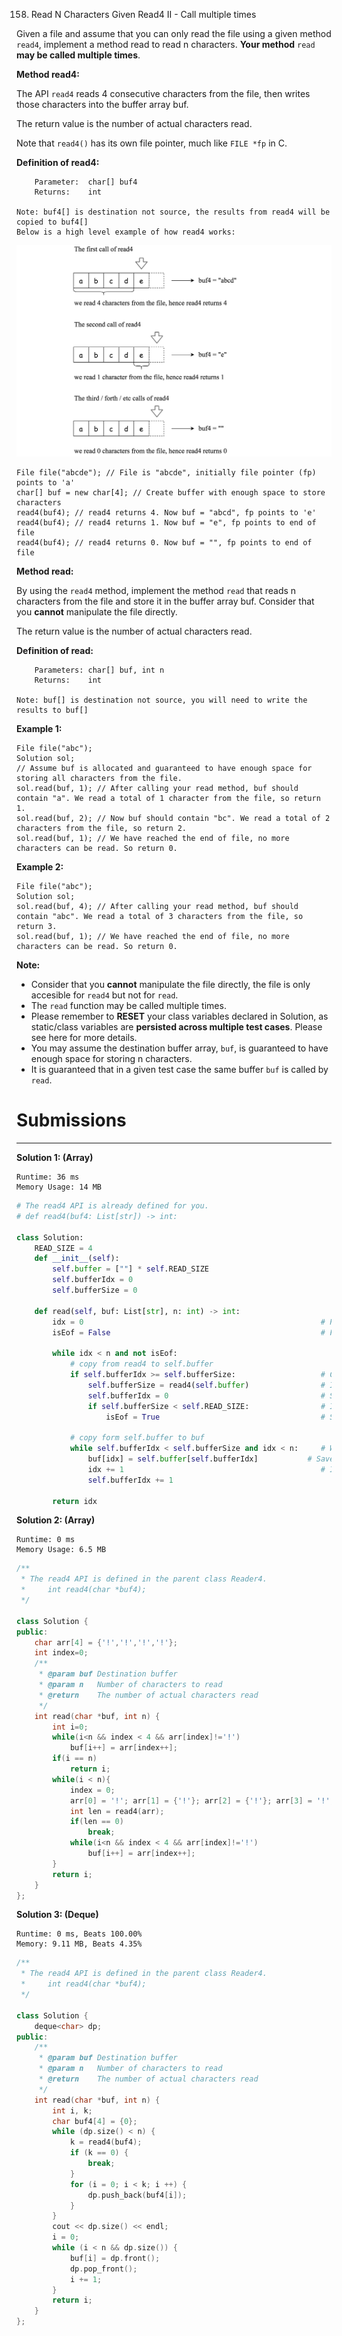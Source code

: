 158. Read N Characters Given Read4 II - Call multiple times

Given a file and assume that you can only read the file using a given method `read4`, implement a method read to read n characters. **Your method** `read` **may be called multiple times**.

 

**Method read4:**

The API `read4` reads 4 consecutive characters from the file, then writes those characters into the buffer array buf.

The return value is the number of actual characters read.

Note that `read4()` has its own file pointer, much like `FILE *fp` in C.

**Definition of read4:**
```
    Parameter:  char[] buf4
    Returns:    int

Note: buf4[] is destination not source, the results from read4 will be copied to buf4[]
Below is a high level example of how read4 works:
```

![158_157_example.png](img/158_157_example.png)

```
File file("abcde"); // File is "abcde", initially file pointer (fp) points to 'a'
char[] buf = new char[4]; // Create buffer with enough space to store characters
read4(buf4); // read4 returns 4. Now buf = "abcd", fp points to 'e'
read4(buf4); // read4 returns 1. Now buf = "e", fp points to end of file
read4(buf4); // read4 returns 0. Now buf = "", fp points to end of file
``` 

**Method read:**

By using the `read4` method, implement the method `read` that reads n characters from the file and store it in the buffer array buf. Consider that you **cannot** manipulate the file directly.

The return value is the number of actual characters read.

**Definition of read:**
```
    Parameters:	char[] buf, int n
    Returns:	int

Note: buf[] is destination not source, you will need to write the results to buf[]
```

**Example 1:**
```
File file("abc");
Solution sol;
// Assume buf is allocated and guaranteed to have enough space for storing all characters from the file.
sol.read(buf, 1); // After calling your read method, buf should contain "a". We read a total of 1 character from the file, so return 1.
sol.read(buf, 2); // Now buf should contain "bc". We read a total of 2 characters from the file, so return 2.
sol.read(buf, 1); // We have reached the end of file, no more characters can be read. So return 0.
```

**Example 2:**
```
File file("abc");
Solution sol;
sol.read(buf, 4); // After calling your read method, buf should contain "abc". We read a total of 3 characters from the file, so return 3.
sol.read(buf, 1); // We have reached the end of file, no more characters can be read. So return 0.
```

**Note:**

* Consider that you **cannot** manipulate the file directly, the file is only accesible for `read4` but not for `read`.
* The `read` function may be called multiple times.
* Please remember to **RESET** your class variables declared in Solution, as static/class variables are **persisted across multiple test cases**. Please see here for more details.
* You may assume the destination buffer array, `buf`, is guaranteed to have enough space for storing n characters.
* It is guaranteed that in a given test case the same buffer `buf` is called by `read`.

# Submissions
---
**Solution 1: (Array)**
```
Runtime: 36 ms
Memory Usage: 14 MB
```
```python
# The read4 API is already defined for you.
# def read4(buf4: List[str]) -> int:

class Solution:
    READ_SIZE = 4
    def __init__(self):
        self.buffer = [""] * self.READ_SIZE
        self.bufferIdx = 0
        self.bufferSize = 0
        
    def read(self, buf: List[str], n: int) -> int:
        idx = 0                                                     # Position of current char to read in buffer
        isEof = False                                               # Flag to detect "end of file" case
        
        while idx < n and not isEof:
            # copy from read4 to self.buffer
            if self.bufferIdx >= self.bufferSize:                   # Check if there is still data in the internal buffer
                self.bufferSize = read4(self.buffer)                # If not, read data into the internal buffer
                self.bufferIdx = 0                                  # Set the index to starting position
                if self.bufferSize < self.READ_SIZE:                # If read returned less than 4 characters
                    isEof = True                                    # Set "end of file" flag
            
            # copy form self.buffer to buf
            while self.bufferIdx < self.bufferSize and idx < n:     # While indexes of both buffers are valid
                buf[idx] = self.buffer[self.bufferIdx]           # Save character from the internal buffer
                idx += 1                                            # Increment both indexes
                self.bufferIdx += 1
        
        return idx
```

**Solution 2: (Array)**
```
Runtime: 0 ms
Memory Usage: 6.5 MB
```
```c++
/**
 * The read4 API is defined in the parent class Reader4.
 *     int read4(char *buf4);
 */

class Solution {
public:
    char arr[4] = {'!','!','!','!'};
    int index=0;
    /**
     * @param buf Destination buffer
     * @param n   Number of characters to read
     * @return    The number of actual characters read
     */
    int read(char *buf, int n) {
        int i=0;
        while(i<n && index < 4 && arr[index]!='!')
            buf[i++] = arr[index++];
        if(i == n)
            return i;
        while(i < n){
            index = 0;
            arr[0] = '!'; arr[1] = {'!'}; arr[2] = {'!'}; arr[3] = '!';
            int len = read4(arr);
            if(len == 0)
                break;
            while(i<n && index < 4 && arr[index]!='!')
                buf[i++] = arr[index++];
        }
        return i;
    }
};
```

**Solution 3: (Deque)**
```
Runtime: 0 ms, Beats 100.00%
Memory: 9.11 MB, Beats 4.35%
```
```c++
/**
 * The read4 API is defined in the parent class Reader4.
 *     int read4(char *buf4);
 */

class Solution {
    deque<char> dp;
public:
    /**
     * @param buf Destination buffer
     * @param n   Number of characters to read
     * @return    The number of actual characters read
     */
    int read(char *buf, int n) {
        int i, k;
        char buf4[4] = {0};
        while (dp.size() < n) {
            k = read4(buf4);
            if (k == 0) {
                break;
            }
            for (i = 0; i < k; i ++) {
                dp.push_back(buf4[i]);
            }
        }
        cout << dp.size() << endl;
        i = 0;
        while (i < n && dp.size()) {
            buf[i] = dp.front();
            dp.pop_front();
            i += 1;
        }
        return i;
    }
};
```
